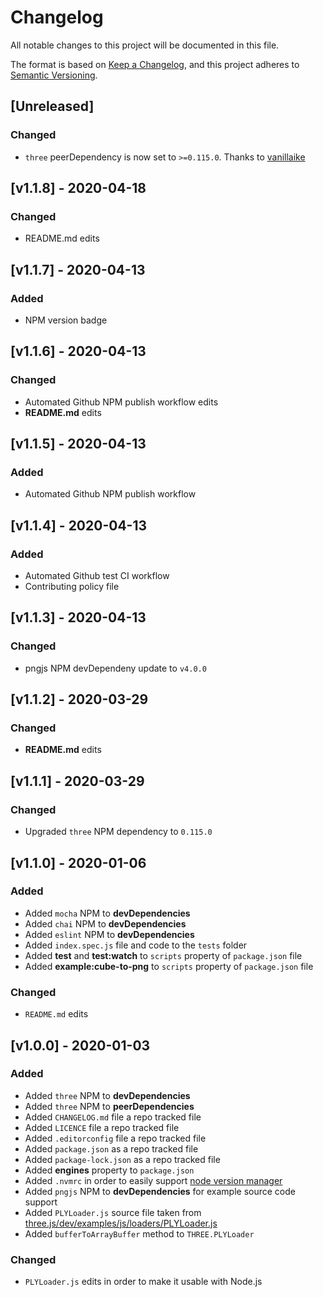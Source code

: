 # Changelog
All notable changes to this project will be documented in this file.

The format is based on [Keep a Changelog](https://keepachangelog.com/en/1.0.0/),
and this project adheres to [Semantic Versioning](https://semver.org/spec/v2.0.0.html).

## [Unreleased]


### Changed
- `three` peerDependency is now set to `>=0.115.0`. Thanks to [vanillaike][1]

## [v1.1.8] - 2020-04-18
### Changed
- README.md edits

## [v1.1.7] - 2020-04-13
### Added
- NPM version badge

## [v1.1.6] - 2020-04-13
### Changed
- Automated Github NPM publish workflow edits
- **README.md** edits

## [v1.1.5] - 2020-04-13
### Added
- Automated Github NPM publish workflow


## [v1.1.4] - 2020-04-13
### Added
- Automated Github test CI workflow
- Contributing policy file


## [v1.1.3] - 2020-04-13
### Changed
- pngjs NPM devDependeny update to `v4.0.0`


## [v1.1.2] - 2020-03-29
### Changed
- **README.md** edits


## [v1.1.1] - 2020-03-29
### Changed
- Upgraded `three` NPM dependency to `0.115.0`


## [v1.1.0] - 2020-01-06
### Added
- Added `mocha` NPM to **devDependencies**
- Added `chai` NPM to **devDependencies**
- Added `eslint` NPM to **devDependencies**
- Added `index.spec.js` file and code to the `tests` folder
- Added **test** and **test:watch** to `scripts` property of `package.json` file
- Added **example:cube-to-png** to `scripts` property of `package.json` file

### Changed
- `README.md` edits

## [v1.0.0] - 2020-01-03
### Added
- Added `three` NPM to **devDependencies**
- Added `three` NPM to **peerDependencies**
- Added `CHANGELOG.md` file a repo tracked file
- Added `LICENCE` file a repo tracked file
- Added `.editorconfig` file a repo tracked file
- Added `package.json` as a repo tracked file
- Added `package-lock.json` as a repo tracked file
- Added **engines** property to `package.json`
- Added `.nvmrc` in order to easily support [node version manager][nvm]
- Added `pngjs` NPM to **devDependencies** for example source code support
- Added `PLYLoader.js` source file taken from [three.js/dev/examples/js/loaders/PLYLoader.js][plyloader-source-url]
- Added `bufferToArrayBuffer` method to `THREE.PLYLoader`


### Changed
- `PLYLoader.js` edits in order to make it usable with Node.js

[nvm]: https://github.com/nvm-sh/nvm
[plyloader-source-url]: https://raw.githubusercontent.com/mrdoob/three.js/dev/examples/js/loaders/PLYLoader.js



[1]: https://github.com/vanillaike